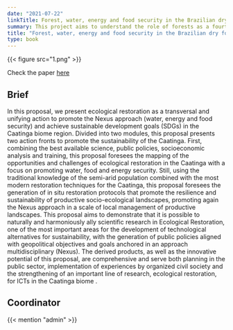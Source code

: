 ```yaml
---
date: "2021-07-22"
linkTitle: Forest, water, energy and food security in the Brazilian dry forests
summary: This project aims to understand the role of forests as a fourth dimension of the water, energy and food security nexus (WEF-Nexus). We want to lnow hpw land tenure inequalities, human livelihoods and forest cover are associated.
title: "Forest, water, energy and food security in the Brazilian dry forests"
type: book
---
```


{{< figure src="1.png" >}}

Check the paper [here](https://www.nature.com/articles/s41893-020-00608-z)

## Brief

In this proposal, we present ecological restoration as a transversal and unifying action to promote the Nexus approach (water, energy and food security) and achieve sustainable development goals (SDGs) in the Caatinga biome region. Divided into two modules, this proposal presents two action fronts to promote the sustainability of the Caatinga. First, combining the best available science, public policies, socioeconomic analysis and training, this proposal foresees the mapping of the opportunities and challenges of ecological restoration in the Caatinga with a focus on promoting water, food and energy security. Still, using the traditional knowledge of the semi-arid population combined with the most modern restoration techniques for the Caatinga, this proposal foresees the generation of in situ restoration protocols that promote the resilience and sustainability of productive socio-ecological landscapes, promoting again the Nexus approach in a scale of local management of productive landscapes. This proposal aims to demonstrate that it is possible to naturally and harmoniously ally scientific research in Ecological Restoration, one of the most important areas for the development of technological alternatives for sustainability, with the generation of public policies aligned with geopolitical objectives and goals anchored in an approach multidisciplinary (Nexus). The derived products, as well as the innovative potential of this proposal, are comprehensive and serve both planning in the public sector, implementation of experiences by organized civil society and the strengthening of an important line of research, ecological restoration, for ICTs in the Caatinga biome .


## Coordinator

{{< mention "admin" >}}